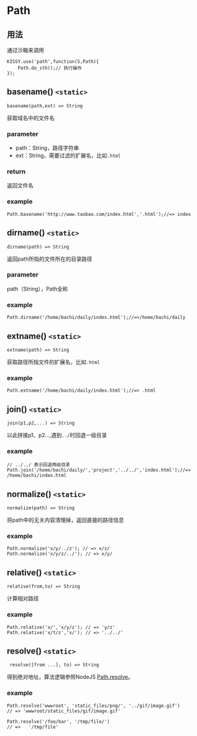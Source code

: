 # Path

## 用法

通过沙箱来调用

	KISSY.use('path',function(S,Path){
		Path.do_sth();// 执行操作
	});

## basename()  `<static>`

`basename(path,ext) => String`

获取域名中的文件名

### parameter

- path：String，路径字符串
- ext：String，需要过滤的扩展名，比如`.html`

### return

返回文件名

### example

	Path.basename('http://www.taobao.com/index.html','.html');//=> index

## dirname()  `<static>`

`dirname(path) => String`

返回path所指的文件所在的目录路径

### parameter

path（String），Path全称

### example

	Path.dirname('/home/bachi/daily/index.html');//=>/home/bachi/daily

## extname()  `<static>`

`extname(path) => String`

获取路径所指文件的扩展名，比如`.html`

### example

	Path.extname('/home/bachi/daily/index.html');//=> .html

## join()  `<static>`

`join(p1,p2,...) => String`

以此拼接p1、p2...,遇到`../`时回退一级目录

### example

	// ../../ 表示回退两级目录
	Path.join('/home/bachi/daily/','project','../../','index.html');//=> /home/bachi/index.html

## normalize()  `<static>`

`normalize(path) => String`

将path中的无关内容清理掉，返回直接的路径信息

### example

	Path.normalize('x/y/../z'); // => x/z/
	Path.normalize('x/y/z/../'); // => x/y/

## relative()  `<static>`

`relative(from,to) => String`

计算相对路径

### example

	Path.relative('x/','x/y/z'); // => 'y/z'
	Path.relative('x/t/z','x/'); // => '../../'

## resolve()  `<static>`

` resolve([from ...], to) => String`

得到绝对地址，算法逻辑参照NodeJS [Path.resolve](http://nodejs.org/api/path.html#path_path_resolve_from_to)。

### example

	Path.resolve('wwwroot', 'static_files/png/', '../gif/image.gif')
	// => 'wwwroot/static_files/gif/image.gif'

	Path.resolve('/foo/bar', '/tmp/file/')
	// =>	'/tmp/file'



